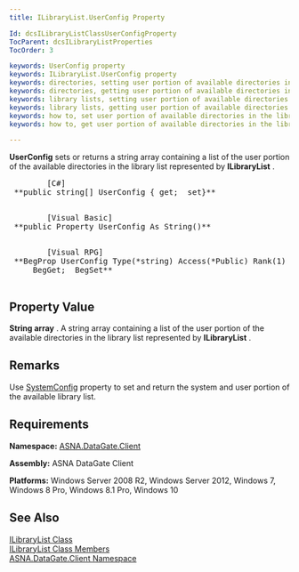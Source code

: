 ```yaml
---
title: ILibraryList.UserConfig Property

Id: dcsILibraryListClassUserConfigProperty
TocParent: dcsILibraryListProperties
TocOrder: 3

keywords: UserConfig property
keywords: ILibraryList.UserConfig property
keywords: directories, setting user portion of available directories in the library list
keywords: directories, getting user portion of available directories in the library list
keywords: library lists, setting user portion of available directories in
keywords: library lists, getting user portion of available directories in
keywords: how to, set user portion of available directories in the library list
keywords: how to, get user portion of available directories in the library list

---
```


**UserConfig** sets or returns a string array containing a list of the user portion of the available directories in the library list represented by **ILibraryList** . 
<pre class="prettyprint">
        <span class="lang">[C#]</span>
 **public string[] UserConfig { get;  set}** 
      </pre>
<pre class="prettyprint">
        <span class="lang">[Visual Basic] </span>
 **public Property UserConfig As String()** 
      </pre>
<pre class="prettyprint">
        <span class="lang">[Visual RPG]</span>
 **BegProp UserConfig Type(*string) Access(*Public) Rank(1)
     BegGet;  BegSet** 
      </pre>

## Property Value

**String array** . A string array containing a list of the user portion of the available directories in the library list represented by **ILibraryList** .
## Remarks

Use [SystemConfig](ilibrary-list-class-system-config-property.html) property to set and return the system and user portion of the available library list.
## Requirements

**Namespace:** [ASNA.DataGate.Client](datagate-client-namespace.html) 

**Assembly:** ASNA DataGate Client

**Platforms:** Windows Server 2008 R2, Windows Server 2012, Windows 7, Windows 8 Pro, Windows 8.1 Pro, Windows 10
## See Also


[ILibraryList Class](ilibrary-list-class.html)
      <br />
[ILibraryList Class Members](ilibrary-list-members.html)
      <br />
[ASNA.DataGate.Client Namespace](datagate-client-namespace.html)


